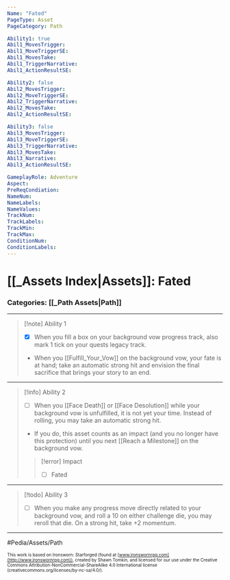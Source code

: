 ```yaml
---
Name: "Fated"
PageType: Asset
PageCategory: Path

Ability1: true
Abil1_MovesTrigger:
Abil1_MoveTriggerSE:
Abil1_MovesTake:
Abil1_TriggerNarrative:
Abil1_ActionResultSE:

Ability2: false
Abil2_MovesTrigger:
Abil2_MoveTriggerSE:
Abil2_TriggerNarrative:
Abil2_MovesTake:
Abil2_ActionResultSE:

Ability3: false
Abil3_MovesTrigger:
Abil3_MoveTriggerSE:
Abil3_TriggerNarrative:
Abil3_MovesTake:
Abil3_Narrative:
Abil3_ActionResultSE:

GameplayRole: Adventure
Aspect:
PreReqCondiation: 
NameNum:
NameLabels:
NameValues:
TrackNum:
TrackLabels:
TrackMin:
TrackMax:
ConditionNum:
ConditionLabels:
---
```

# [[_Assets Index|Assets]]: Fated
### Categories: [[_Path Assets|Path]]
___
> [!note] Ability 1
> - [x] When you fill a box on your background vow progress track, also mark 1 tick on your quests legacy track.
> - When you [[Fulfill_Your_Vow]] on the background vow, your fate is at hand; take an automatic strong hit and envision the final sacrifice that brings your story to an end.
___
> [!info] Ability 2
> - [ ] When you [[Face Death]] or [[Face Desolution]] while your background vow is unfulfilled, it is not yet your time. Instead of rolling, you may take an automatic strong hit. 
> - If you do, this asset counts as an impact (and you no longer have this protection) until you next [[Reach a Milestone]] on the background vow.
> > [!error] Impact
> > - [ ] Fated
___
> [!todo] Ability 3
> - [ ] When you make any progress move directly related to your background vow, and roll a 10 on either challenge die, you may reroll that die. On a strong hit, take +2 momentum.
___

#Pedia/Assets/Path 

<font size=-2>This work is based on Ironsworn: Starforged (found at [www.ironswornrpg.com](http://www.ironswornrpg.com)), created by Shawn Tomkin, and licensed for our use under the Creative Commons Attribution-NonCommercial-ShareAlike 4.0 International license  (creativecommons.org/licenses/by-nc-sa/4.0/).</font>